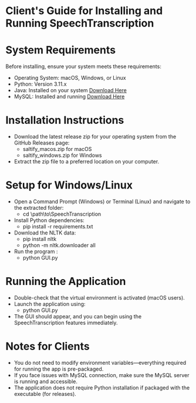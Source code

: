 # Client's Guide for Installing and Running SpeechTranscription
# System Requirements

Before installing, ensure your system meets these requirements:
* Operating System: macOS, Windows, or Linux
* Python: Version 3.11.x
* Java: Installed on your system [Download Here](https://www.oracle.com/java/technologies/downloads/)
* MySQL: Installed and running [Download Here](https://dev.mysql.com/downloads/mysql/)

# Installation Instructions
* Download the latest release zip for your operating system from the GitHub Releases page:
    * saltify_macos.zip for macOS
    * saltify_windows.zip for Windows
* Extract the zip file to a preferred location on your computer.

# Setup for Windows/Linux
* Open a Command Prompt (Windows) or Terminal (Linux) and navigate to the extracted folder:
    * cd \path\to\SpeechTranscription
* Install Python dependencies:
    * pip install -r requirements.txt
* Download the NLTK data:
    * pip install nltk
    * python -m nltk.downloader all
* Run the program :
    * python GUI.py

# Running the Application
* Double-check that the virtual environment is activated (macOS users).
* Launch the application using:
    * python GUI.py
* The GUI should appear, and you can begin using the SpeechTranscription features immediately.

# Notes for Clients
* You do not need to modify environment variables—everything required for running the app is pre-packaged.
* If you face issues with MySQL connection, make sure the MySQL server is running and accessible.
* The application does not require Python installation if packaged with the executable (for releases).

